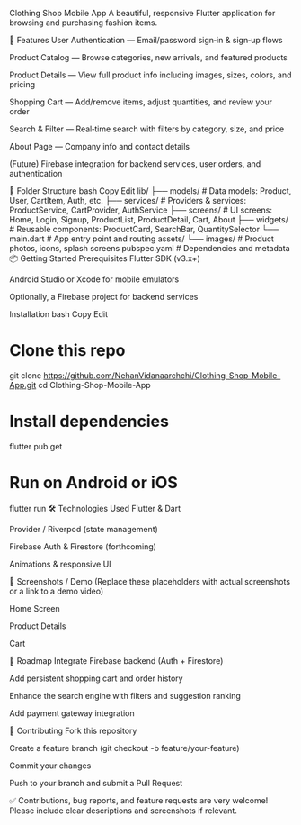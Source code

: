 Clothing Shop Mobile App
A beautiful, responsive Flutter application for browsing and purchasing fashion items.

🚀 Features
User Authentication — Email/password sign‑in & sign‑up flows

Product Catalog — Browse categories, new arrivals, and featured products

Product Details — View full product info including images, sizes, colors, and pricing

Shopping Cart — Add/remove items, adjust quantities, and review your order

Search & Filter — Real‑time search with filters by category, size, and price

About Page — Company info and contact details

(Future) Firebase integration for backend services, user orders, and authentication

📁 Folder Structure
bash
Copy
Edit
lib/
├── models/            # Data models: Product, User, CartItem, Auth, etc.
├── services/          # Providers & services: ProductService, CartProvider, AuthService
├── screens/           # UI screens: Home, Login, Signup, ProductList, ProductDetail, Cart, About
├── widgets/           # Reusable components: ProductCard, SearchBar, QuantitySelector
└── main.dart          # App entry point and routing
assets/
  └── images/          # Product photos, icons, splash screens
pubspec.yaml           # Dependencies and metadata
📦 Getting Started
Prerequisites
Flutter SDK (v3.x+)

Android Studio or Xcode for mobile emulators

Optionally, a Firebase project for backend services

Installation
bash
Copy
Edit
# Clone this repo
git clone https://github.com/NehanVidanaarchchi/Clothing-Shop-Mobile-App.git
cd Clothing-Shop-Mobile-App

# Install dependencies
flutter pub get

# Run on Android or iOS
flutter run
🛠️ Technologies Used
Flutter & Dart

Provider / Riverpod (state management)

Firebase Auth & Firestore (forthcoming)

Animations & responsive UI

🎨 Screenshots / Demo
(Replace these placeholders with actual screenshots or a link to a demo video)

Home Screen

Product Details

Cart

🔮 Roadmap
 Integrate Firebase backend (Auth + Firestore)

 Add persistent shopping cart and order history

 Enhance the search engine with filters and suggestion ranking

 Add payment gateway integration

🤝 Contributing
Fork this repository

Create a feature branch (git checkout -b feature/your-feature)

Commit your changes

Push to your branch and submit a Pull Request

✅ Contributions, bug reports, and feature requests are very welcome! Please include clear descriptions and screenshots if relevant.
